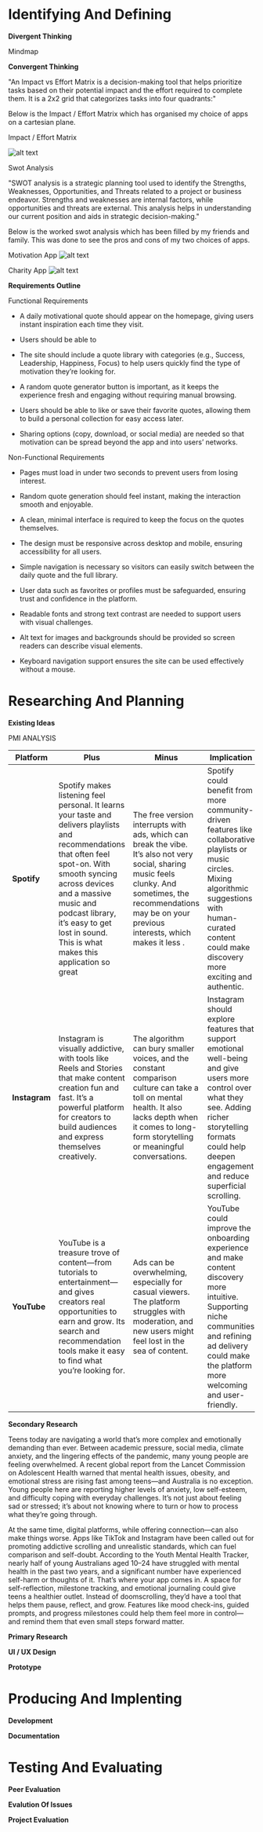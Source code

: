# Identifying And Defining

**Divergent Thinking**

Mindmap

**Convergent Thinking** 

"An Impact vs Effort Matrix is a decision-making tool that helps prioritize tasks based on their potential impact and the effort required to complete them. It is a 2x2 grid that categorizes tasks into four quadrants:"

Below is the Impact / Effort Matrix which has organised my choice of apps on a cartesian plane. 

Impact / Effort Matrix 

![alt text](<Impact Matrix.png>)

Swot Analysis

"SWOT analysis is a strategic planning tool used to identify the Strengths, Weaknesses, Opportunities, and Threats related to a project or business endeavor. Strengths and weaknesses are internal factors, while opportunities and threats are external. This analysis helps in understanding our current position and aids in strategic decision-making."

Below is the worked swot analysis which has been filled by my friends and family. This was done to see the pros and cons of my two choices of apps.  

Motivation App 
![alt text](<Swot Analysis Motivational App.png>)

Charity App 
![alt text](<Swot Analysis Charity App.png>)

**Requirements Outline**


Functional Requirements 

- A daily motivational quote should appear on the homepage, giving users instant inspiration each time they visit.

- Users should be able to 

- The site should include a quote library with categories (e.g., Success, Leadership, Happiness, Focus) to help users quickly find the type of motivation they’re looking for.

- A random quote generator button is important, as it keeps the experience fresh and engaging without requiring manual browsing.

- Users should be able to like or save their favorite quotes, allowing them to build a personal collection for easy access later.

- Sharing options (copy, download, or social media) are needed so that motivation can be spread beyond the app and into users’ networks.

Non-Functional Requirements

- Pages must load in under two seconds to prevent users from losing interest.

- Random quote generation should feel instant, making the interaction smooth and enjoyable.

- A clean, minimal interface is required to keep the focus on the quotes themselves.

- The design must be responsive across desktop and mobile, ensuring accessibility for all users.

- Simple navigation is necessary so visitors can easily switch between the daily quote and the full library.

- User data such as favorites or profiles must be safeguarded, ensuring trust and confidence in the platform.

- Readable fonts and strong text contrast are needed to support users with visual challenges.

- Alt text for images and backgrounds should be provided so screen readers can describe visual elements.

- Keyboard navigation support ensures the site can be used effectively without a mouse.

# Researching And Planning

**Existing Ideas**

PMI ANALYSIS



| Platform     |  Plus |  Minus |  Implication |
|--------------|--------|----------|----------------|
| **Spotify**  | Spotify makes listening feel personal. It learns your taste and delivers playlists and recommendations that often feel spot-on. With smooth syncing across devices and a massive music and podcast library, it’s easy to get lost in sound. This is what makes this application so great | The free version interrupts with ads, which can break the vibe. It’s also not very social, sharing music feels clunky. And sometimes, the recommendations may be on your previous interests, which makes it less . | Spotify could benefit from more community-driven features like collaborative playlists or music circles. Mixing algorithmic suggestions with human-curated content could make discovery more exciting and authentic. |
| **Instagram**| Instagram is visually addictive, with tools like Reels and Stories that make content creation fun and fast. It’s a powerful platform for creators to build audiences and express themselves creatively. | The algorithm can bury smaller voices, and the constant comparison culture can take a toll on mental health. It also lacks depth when it comes to long-form storytelling or meaningful conversations. | Instagram should explore features that support emotional well-being and give users more control over what they see. Adding richer storytelling formats could help deepen engagement and reduce superficial scrolling. |
| **YouTube**  | YouTube is a treasure trove of content—from tutorials to entertainment—and gives creators real opportunities to earn and grow. Its search and recommendation tools make it easy to find what you’re looking for. | Ads can be overwhelming, especially for casual viewers. The platform struggles with moderation, and new users might feel lost in the sea of content. | YouTube could improve the onboarding experience and make content discovery more intuitive. Supporting niche communities and refining ad delivery could make the platform more welcoming and user-friendly. |
 
 **Secondary Research** 

Teens today are navigating a world that’s more complex and emotionally demanding than ever. Between academic pressure, social media, climate anxiety, and the lingering effects of the pandemic, many young people are feeling overwhelmed. A recent global report from the Lancet Commission on Adolescent Health warned that mental health issues, obesity, and emotional stress are rising fast among teens—and Australia is no exception. Young people here are reporting higher levels of anxiety, low self-esteem, and difficulty coping with everyday challenges. It’s not just about feeling sad or stressed; it’s about not knowing where to turn or how to process what they’re going through.

At the same time, digital platforms, while offering connection—can also make things worse. Apps like TikTok and Instagram have been called out for promoting addictive scrolling and unrealistic standards, which can fuel comparison and self-doubt. According to the Youth Mental Health Tracker, nearly half of young Australians aged 10–24 have struggled with mental health in the past two years, and a significant number have experienced self-harm or thoughts of it. That’s where your app comes in. A space for self-reflection, milestone tracking, and emotional journaling could give teens a healthier outlet. Instead of doomscrolling, they’d have a tool that helps them pause, reflect, and grow. Features like mood check-ins, guided prompts, and progress milestones could help them feel more in control—and remind them that even small steps forward matter.


**Primary Research**



**UI / UX Design**



**Prototype**

# Producing And Implenting 

**Development** 


**Documentation** 

# Testing And Evaluating


**Peer Evaluation** 

**Evalution Of Issues**

**Project Evaluation**

